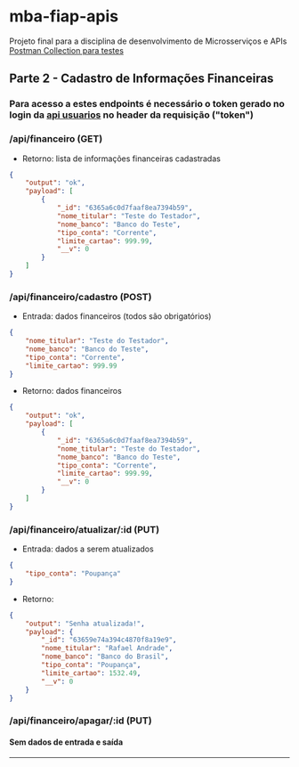 # mba-fiap-apis
Projeto final para a disciplina de desenvolvimento de Microsserviços e APIs
[Postman Collection para testes](https://github.com/rafael-pa/mba-fiap-apis2/blob/main/Projeto%20final%20-%20parte%202.postman_collection.json)

## Parte 2 - Cadastro de Informações Financeiras
### Para acesso a estes endpoints é necessário o token gerado no login da [api usuarios](https://github.com/rafael-pa/mba-fiap-apis) no header da requisição ("token")


### /api/financeiro (GET)
- Retorno: lista de informações financeiras cadastradas
```json
{
    "output": "ok",
    "payload": [
        {
            "_id": "6365a6c0d7faaf8ea7394b59",
            "nome_titular": "Teste do Testador",
            "nome_banco": "Banco do Teste",
            "tipo_conta": "Corrente",
            "limite_cartao": 999.99,
            "__v": 0
        }
    ]
}
```

### /api/financeiro/cadastro (POST)
- Entrada: dados financeiros (todos são obrigatórios)
```json
{
    "nome_titular": "Teste do Testador",
    "nome_banco": "Banco do Teste",
    "tipo_conta": "Corrente",
    "limite_cartao": 999.99
}
```
- Retorno: dados financeiros
```json
{
    "output": "ok",
    "payload": [
        {
            "_id": "6365a6c0d7faaf8ea7394b59",
            "nome_titular": "Teste do Testador",
            "nome_banco": "Banco do Teste",
            "tipo_conta": "Corrente",
            "limite_cartao": 999.99,
            "__v": 0
        }
    ]
}
```

### /api/financeiro/atualizar/:id (PUT)
- Entrada: dados a serem atualizados 
```json
{
    "tipo_conta": "Poupança"
}
```
- Retorno:
```json
{
    "output": "Senha atualizada!",
    "payload": {
        "_id": "63659e74a394c4870f8a19e9",
        "nome_titular": "Rafael Andrade",
        "nome_banco": "Banco do Brasil",
        "tipo_conta": "Poupança",
        "limite_cartao": 1532.49,
        "__v": 0
    }
}
```

### /api/financeiro/apagar/:id (PUT)
#### Sem dados de entrada e saída

-------------
